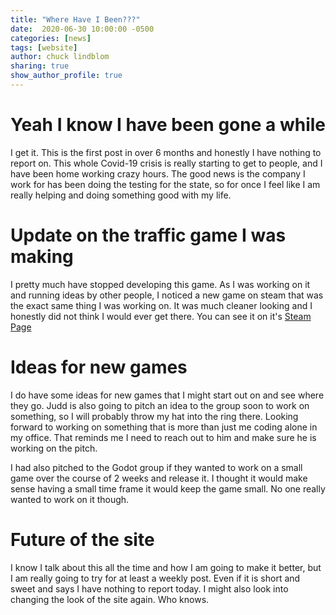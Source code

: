 ```yaml
---
title: "Where Have I Been???"
date:  2020-06-30 10:00:00 -0500
categories: [news]
tags: [website]
author: chuck lindblom
sharing: true
show_author_profile: true
---
```


# Yeah I know I have been gone a while

I get it. This is the first post in over 6 months and honestly I have nothing to report on. This whole Covid-19 crisis is really starting to get to people, and I have been home working crazy hours. The good news is the company I work for has been doing the testing for the state, so for once I feel like I am really helping and doing something good with my life.

# Update on the traffic game I was making

I pretty much have stopped developing this game. As I was working on it and running ideas by other people, I noticed a new game on steam that was the exact same thing I was working on. It was much cleaner looking and I honestly did not think I would ever get there. You can see it on it's <a href="https://store.steampowered.com/app/1102580/Traffix/">Steam Page</a>

# Ideas for new games

I do have some ideas for new games that I might start out on and see where they go. Judd is also going to pitch an idea to the group soon to work on something, so I will probably throw my hat into the ring there. Looking forward to working on something that is more than just me coding alone in my office. That reminds me I need to reach out to him and make sure he is working on the pitch.

I had also pitched to the Godot group if they wanted to work on a small game over the course of 2 weeks and release it. I thought it would make sense having a small time frame it would keep the game small. No one really wanted to work on it though.

# Future of the site

I know I talk about this all the time and how I am going to make it better, but I am really going to try for at least a weekly post. Even if it is short and sweet and says I have nothing to report today. I might also look into changing the look of the site again. Who knows.
